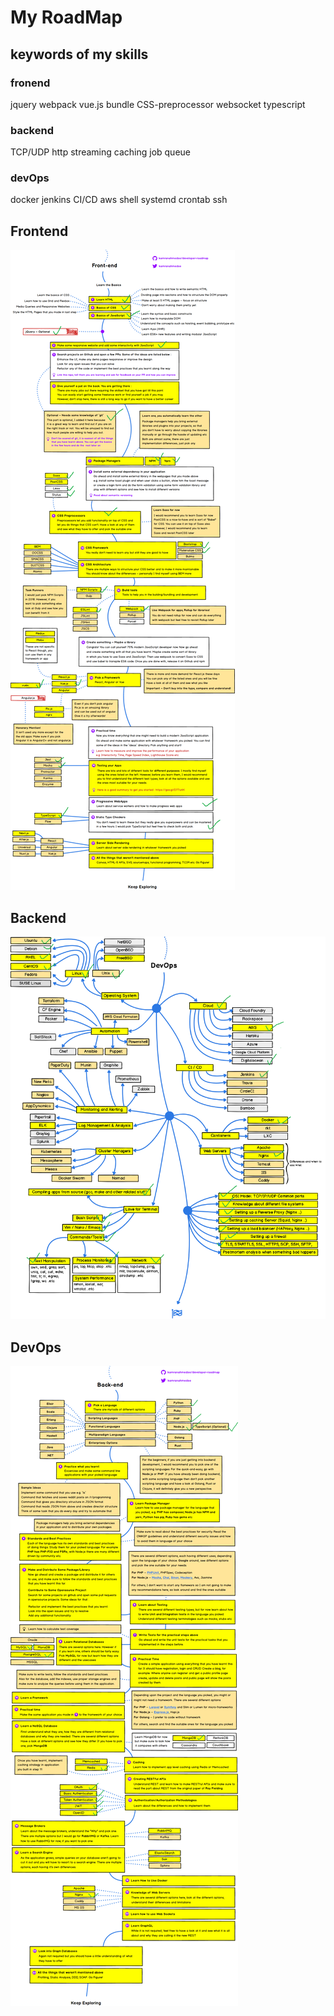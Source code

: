 My RoadMap
=======================

## keywords of my skills
### fronend
jquery webpack vue.js bundle CSS-preprocessor websocket typescript

### backend
TCP/UDP http streaming caching job queue

### devOps
docker jenkins CI/CD aws shell systemd crontab ssh

## Frontend
![placeholder](https://raw.githubusercontent.com/raphaelsoul/myRoadMap/master/frontend.png)

## Backend
![placeholder](https://raw.githubusercontent.com/raphaelsoul/myRoadMap/master/devops.png)

## DevOps
![placeholder](https://raw.githubusercontent.com/raphaelsoul/myRoadMap/master/backend.png)